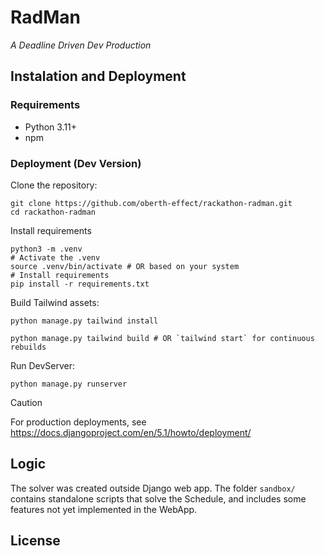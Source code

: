 # RadMan
*A Deadline Driven Dev Production*

## Instalation and Deployment

### Requirements
- Python 3.11+
- npm

### Deployment (Dev Version)
Clone the repository:
```shell
git clone https://github.com/oberth-effect/rackathon-radman.git
cd rackathon-radman
```
Install requirements
```
python3 -m .venv
# Activate the .venv
source .venv/bin/activate # OR based on your system
# Install requirements
pip install -r requirements.txt
```
Build Tailwind assets:
```
python manage.py tailwind install

python manage.py tailwind build # OR `tailwind start` for continuous rebuilds
```
Run DevServer:
```
python manage.py runserver
```
> [!CAUTION]
> For production deployments, see https://docs.djangoproject.com/en/5.1/howto/deployment/

## Logic
The solver was created outside Django web app. The folder `sandbox/` contains standalone scripts that solve the Schedule, 
and includes some features not yet implemented in the WebApp.

## License



